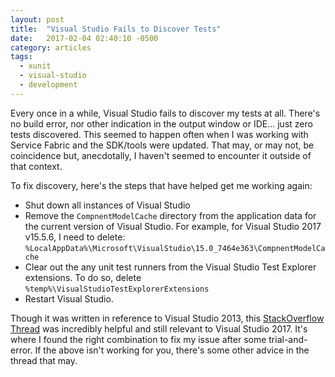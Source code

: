 ```yaml
---
layout: post
title:  "Visual Studio Fails to Discover Tests"
date:   2017-02-04 02:40:10 -0500
category: articles
tags: 
  - xunit 
  - visual-studio
  - development
---
```

Every once in a while, Visual Studio fails to discover my tests at all.  There's no build error, nor other indication in the output window or IDE... just zero tests discovered.  This seemed to happen often when I was working with Service Fabric and the SDK/tools were updated.   That may, or may not, be coincidence but, anecdotally, I haven't seemed to encounter it outside of that context.

To fix discovery, here's the steps that have helped get me working again:

  - Shut down all instances of Visual Studio
  - Remove the `CompnentModelCache` directory from the application data for the current version of Visual Studio.  For example, for Visual Studio 2017 v15.5.6, I need to delete: `%LocalAppData%\Microsoft\VisualStudio\15.0_7464e363\CompnentModelCache`  
  - Clear out the any unit test runners from the Visual Studio Test Explorer extensions.  To do so, delete `%temp%\VisualStudioTestExplorerExtensions`  
  - Restart Visual Studio.

Though it was written in reference to Visual Studio 2013, this [StackOverflow Thread](https://stackoverflow.com/questions/25304425/visual-studio-2013-doesnt-discover-unit-tests) was incredibly helpful and still relevant to Visual Studio 2017.  It's where I found the right combination to fix my issue after some trial-and-error.  If the above isn't working for you, there's some other advice in the thread that may.